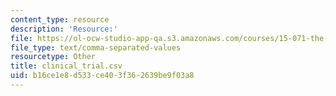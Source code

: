 ```yaml
---
content_type: resource
description: 'Resource:'
file: https://ol-ocw-studio-app-qa.s3.amazonaws.com/courses/15-071-the-analytics-edge-spring-2017/b16ce1e8d533ce403f362639be9f03a8_clinical_trial.csv
file_type: text/comma-separated-values
resourcetype: Other
title: clinical_trial.csv
uid: b16ce1e8-d533-ce40-3f36-2639be9f03a8
---
```

